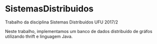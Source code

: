 # SistemasDistribuidos
Trabalho da disciplina Sistemas Distribuídos UFU 2017/2

Neste trabalho, implementamos um banco de dados distribuído de gráfos utilizando thrift e linguagem Java.
